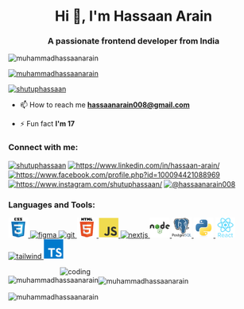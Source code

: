 <h1 align="center">Hi 👋, I'm Hassaan Arain</h1>
<h3 align="center">A passionate frontend developer from India</h3>

<p align="left"> <img src="https://komarev.com/ghpvc/?username=muhammadhassaanarain&label=Profile%20views&color=0e75b6&style=flat" alt="muhammadhassaanarain" /> </p>

<p align="left"> <a href="https://github.com/ryo-ma/github-profile-trophy"><img src="https://github-profile-trophy.vercel.app/?username=muhammadhassaanarain" alt="muhammadhassaanarain" /></a> </p>

<p align="left"> <a href="https://twitter.com/shutuphassaan" target="blank"><img src="https://img.shields.io/twitter/follow/shutuphassaan?logo=twitter&style=for-the-badge" alt="shutuphassaan" /></a> </p>

- 📫 How to reach me **hassaanarain008@gmail.com**

- ⚡ Fun fact **I'm 17**

<!-- BLOG-POST-LIST:START -->
<!-- BLOG-POST-LIST:END -->

<h3 align="left">Connect with me:</h3>
<p align="left">
<a href="https://twitter.com/shutuphassaan" target="blank"><img align="center" src="https://raw.githubusercontent.com/rahuldkjain/github-profile-readme-generator/master/src/images/icons/Social/twitter.svg" alt="shutuphassaan" height="30" width="40" /></a>
<a href="https://linkedin.com/in/https://www.linkedin.com/in/hassaan-arain/" target="blank"><img align="center" src="https://raw.githubusercontent.com/rahuldkjain/github-profile-readme-generator/master/src/images/icons/Social/linked-in-alt.svg" alt="https://www.linkedin.com/in/hassaan-arain/" height="30" width="40" /></a>
<a href="https://fb.com/https://www.facebook.com/profile.php?id=100094421088969" target="blank"><img align="center" src="https://raw.githubusercontent.com/rahuldkjain/github-profile-readme-generator/master/src/images/icons/Social/facebook.svg" alt="https://www.facebook.com/profile.php?id=100094421088969" height="30" width="40" /></a>
<a href="https://instagram.com/https://www.instagram.com/shutuphassaan/" target="blank"><img align="center" src="https://raw.githubusercontent.com/rahuldkjain/github-profile-readme-generator/master/src/images/icons/Social/instagram.svg" alt="https://www.instagram.com/shutuphassaan/" height="30" width="40" /></a>
<a href="https://medium.com/@hassaanarain008" target="blank"><img align="center" src="https://raw.githubusercontent.com/rahuldkjain/github-profile-readme-generator/master/src/images/icons/Social/medium.svg" alt="@hassaanarain008" height="30" width="40" /></a>
</p>

<h3 align="left">Languages and Tools:</h3>
<p align="left"> <a href="https://www.w3schools.com/css/" target="_blank" rel="noreferrer"> <img src="https://raw.githubusercontent.com/devicons/devicon/master/icons/css3/css3-original-wordmark.svg" alt="css3" width="40" height="40"/> </a> <a href="https://www.figma.com/" target="_blank" rel="noreferrer"> <img src="https://www.vectorlogo.zone/logos/figma/figma-icon.svg" alt="figma" width="40" height="40"/> </a> <a href="https://git-scm.com/" target="_blank" rel="noreferrer"> <img src="https://www.vectorlogo.zone/logos/git-scm/git-scm-icon.svg" alt="git" width="40" height="40"/> </a> <a href="https://www.w3.org/html/" target="_blank" rel="noreferrer"> <img src="https://raw.githubusercontent.com/devicons/devicon/master/icons/html5/html5-original-wordmark.svg" alt="html5" width="40" height="40"/> </a> <a href="https://developer.mozilla.org/en-US/docs/Web/JavaScript" target="_blank" rel="noreferrer"> <img src="https://raw.githubusercontent.com/devicons/devicon/master/icons/javascript/javascript-original.svg" alt="javascript" width="40" height="40"/> </a> <a href="https://nextjs.org/" target="_blank" rel="noreferrer"> <img src="https://cdn.worldvectorlogo.com/logos/nextjs-2.svg" alt="nextjs" width="40" height="40"/> </a> <a href="https://nodejs.org" target="_blank" rel="noreferrer"> <img src="https://raw.githubusercontent.com/devicons/devicon/master/icons/nodejs/nodejs-original-wordmark.svg" alt="nodejs" width="40" height="40"/> </a> <a href="https://www.postgresql.org" target="_blank" rel="noreferrer"> <img src="https://raw.githubusercontent.com/devicons/devicon/master/icons/postgresql/postgresql-original-wordmark.svg" alt="postgresql" width="40" height="40"/> </a> <a href="https://www.python.org" target="_blank" rel="noreferrer"> <img src="https://raw.githubusercontent.com/devicons/devicon/master/icons/python/python-original.svg" alt="python" width="40" height="40"/> </a> <a href="https://reactjs.org/" target="_blank" rel="noreferrer"> <img src="https://raw.githubusercontent.com/devicons/devicon/master/icons/react/react-original-wordmark.svg" alt="react" width="40" height="40"/> </a> <a href="https://tailwindcss.com/" target="_blank" rel="noreferrer"> <img src="https://www.vectorlogo.zone/logos/tailwindcss/tailwindcss-icon.svg" alt="tailwind" width="40" height="40"/> </a> <a href="https://www.typescriptlang.org/" target="_blank" rel="noreferrer"> <img src="https://raw.githubusercontent.com/devicons/devicon/master/icons/typescript/typescript-original.svg" alt="typescript" width="40" height="40"/> </a> </p>



<img align="right" alt="coding" width="400" src="https://user-images.githubusercontent.com/37551474/113611467-3a567d80-9657-11eb-862b-b07b4f105c6f.gif">



<p><img align="left" src="https://github-readme-stats.vercel.app/api/top-langs?username=muhammadhassaanarain&show_icons=true&locale=en&layout=compact" alt="muhammadhassaanarain" /></p>

<p>&nbsp;<img align="center" src="https://github-readme-stats.vercel.app/api?username=muhammadhassaanarain&show_icons=true&locale=en" alt="muhammadhassaanarain" /></p>

<p><img align="center" src="https://github-readme-streak-stats.herokuapp.com/?user=muhammadhassaanarain&" alt="muhammadhassaanarain" /></p>
